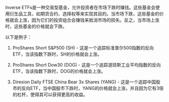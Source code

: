 

Inverse ETFs是一种交易型基金，允许投资者在市场下跌时赚钱。这些基金会使用衍生品工具，如期货合约、选择权等来实现其目的。当市场下跌，这些基金的价格就会上涨，因为它们的投资组合会赚钱来抵消市场的损失。反之，当市场上涨时，这些基金的价格就会下跌。

以下是例子：

1. ProShares Short S&P500 (SH) - 这是一个追踪标准普尔500指数的反向ETF，当该指数下跌时，SH的价格就会上涨。

2. ProShares Short Dow30 (DOG) - 这是一个追踪道琼斯工业平均指数的反向ETF，当该指数下跌时，DOG的价格就会上涨。

3. Direxion Daily FTSE China Bear 3x Shares (YANG) - 这是一个追踪中国股市的反向ETF，当中国股市下跌时，YANG的价格就会上涨，并且因为它有3倍的杠杆，使得其可以获得更高的收益。
